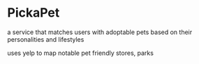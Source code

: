 # PickaPet
a service that matches users with adoptable pets based on their personalities and lifestyles

uses yelp to map notable pet friendly stores, parks